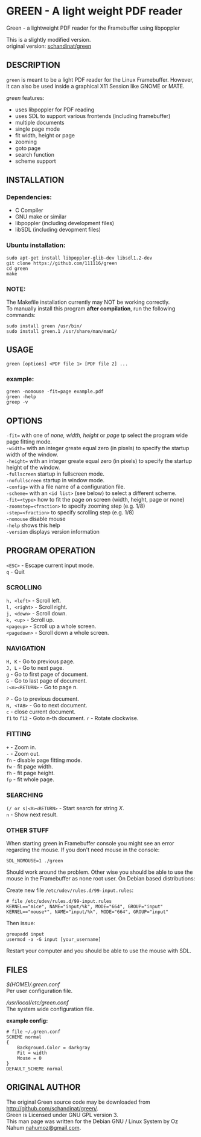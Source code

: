 GREEN - A light weight PDF reader
=======================================

Green - a lightweight PDF reader for the Framebuffer using libpoppler

This is a slightly modified version.  
original version: [schandinat/green](https://github.com/schandinat/green)


DESCRIPTION
-----------

`green` is meant to be a light PDF reader for the Linux Framebuffer. 
However, it can also be used inside a graphical X11 Session like GNOME or
MATE. 

*green* features:

 - uses libpoppler for PDF reading
 - uses SDL to support various frontends (including framebuffer)
 - multiple documents
 - single page mode
 - fit width, height or page
 - zooming
 - goto page
 - search function
 - scheme support
 
INSTALLATION
------------

### Dependencies:
- C Compiler
- GNU make or similar
- libpoppler (including development files)
- libSDL (including devopment files)


### Ubuntu installation:

    sudo apt-get install libpoppler-glib-dev libsdl1.2-dev
    git clone https://github.com/111116/green
    cd green
    make

### NOTE:  
The Makefile installation currently may NOT be working correctly.  
To manually install this program **after compilation**, run the following commands:

    sudo install green /usr/bin/
    sudo install green.1 /usr/share/man/man1/


USAGE
--------

    green [options] <PDF file 1> [PDF file 2] ...


### example:

    green -nomouse -fit=page example.pdf
    green -help
    greep -v


OPTIONS
-------

`-fit=`
    with one of *none, width, height* or *page* tp select the program wide page fitting mode.  
`-width=` 
    with an integer greate equal zero (in pixels) to specify the startup width of the window.  
`-height=` 
    with an integer greate equal zero (in pixels) to specify the startup height of the window.  
`-fullscreen`
    startup in fullscreen mode.  
`-nofullscreen`
    startup in window mode.  
`-config=`
    with a file name of a configuration file.  
`-scheme=`
    with an `<id list>` (see below) to select a different scheme.  
`-fit=<type>`
    how to fit the page on screen (width, height, page or none)  
`-zoomstep=<fraction>`
    to specify zooming step (e.g. 1/8)  
`-step=<fraction>`
    to specify scrolling step (e.g. 1/8)  
`-nomouse`
    disable mouse  
`-help`
    shows this help  
`-version`
    displays version information  
  

PROGRAM OPERATION
------------------
`<ESC>` - Escape current input mode.   
`q` - Quit

### SCROLLING
`h, <left>` - Scroll left.  
`l, <right>` - Scroll right.  
`j, <down>` - Scroll down.  
`k, <up>` - Scroll up.  
`<pageup>` - Scroll up a whole screen.  
`<pagedown>` - Scroll down a whole screen.  

### NAVIGATION
`H, K` - Go to previous page.  
`J, L` - Go to next page.  
`g` - Go to first page of document.  
`G` - Go to last page of document.  
`:<n><RETURN>` - Go to page n.  

`P` - Go to previous document.  
`N, <TAB>` - Go to next document.  
`c` - close current document.  
`f1` to `f12` - Goto n-th document.
`r` - Rotate clockwise.


### FITTING
`+` - Zoom in.  
`-` - Zoom out.  
`fn` - disable page fitting mode.  
`fw` - fit page width.  
`fh` - fit page height.  
`fp` - fit whole page.  

### SEARCHING 
`(/ or s)<X><RETURN>` - Start search for string *X*.  
`n` - Show next result.

### OTHER STUFF
When starting green in Framebuffer console you might see an error regarding the mouse. 
If you don't need mouse in the console:

    SDL_NOMOUSE=1 ./green 

Should work around the problem. Other wise you should be able to use the mouse in the 
Framebuffer as none root user. 
On Debian based distributions:

Create new file `/etc/udev/rules.d/99-input.rules`:

    # file /etc/udev/rules.d/99-input.rules
    KERNEL=="mice", NAME="input/%k", MODE="664", GROUP="input"
    KERNEL=="mouse*", NAME="input/%k", MODE="664", GROUP="input"

Then issue:
    
    groupadd input
    usermod -a -G input [your_username]

Restart your computer and you should be able to use the mouse with SDL. 

FILES
-----
*$(HOME)/.green.conf*     
  Per user configuration file.  

*/usr/local/etc/green.conf*  
  The system wide configuration file.   
  
**example config:**  

    # file ~/.green.conf
    SCHEME normal
    {
    	Background.Color = darkgray
    	Fit = width
    	Mouse = 0
    }
    DEFAULT_SCHEME normal



ORIGINAL AUTHOR
------
The original Green source code may be downloaded from <http://github.com/schandinat/green/>.   
Green is Licensed under GNU GPL version 3.  
This man page was written for the Debian GNU / Linux System by Oz Nahum <nahumoz@gmail.com>.

